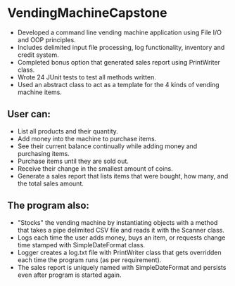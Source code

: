 # VendingMachineCapstone

* Developed a command line vending machine application using File I/O and OOP principles.
* Includes delimited input file processing, log functionality, inventory and credit system. 
* Completed bonus option that generated sales report using PrintWriter class.
* Wrote 24 JUnit tests to test all methods written.
* Used an abstract class to act as a template for the 4 kinds of vending machine items. 

## User can:

* List all products and their quantity.
* Add money into the machine to purchase items.
* See their current balance continually while adding money and purchasing items.
* Purchase items until they are sold out.
* Receive their change in the smallest amount of coins.
* Generate a sales report that lists items that were bought, how many, and the total sales amount.

## The program also:

* "Stocks" the vending machine by instantiating objects with a method that takes a pipe delimited CSV file and reads it with the Scanner class.
* Logs each time the user adds money, buys an item, or requests change time stamped with SimpleDateFormat class.
* Logger creates a log.txt file with PrintWriter class that gets overridden each time the program runs (as per requirement).
* The sales report is uniquely named with SimpleDateFormat and persists even after program is started again.
